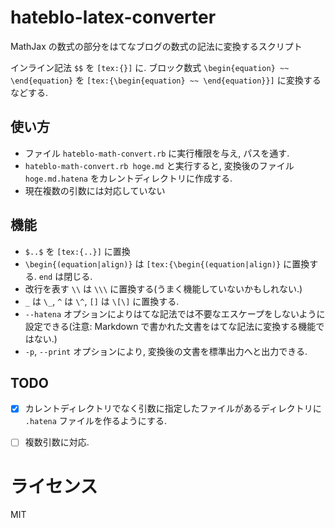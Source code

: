 # hateblo-latex-converter

MathJax の数式の部分をはてなブログの数式の記法に変換するスクリプト

インライン記法 `$$` を `[tex:{}]` に. ブロック数式 `\begin{equation} ~~ \end{equation}` を `[tex:{\begin{equation} ~~ \end{equation}}]` に変換するなどする.

## 使い方

* ファイル `hateblo-math-convert.rb` に実行権限を与え, パスを通す.
* `hateblo-math-convert.rb hoge.md` と実行すると, 変換後のファイル `hoge.md.hatena` をカレントディレクトリに作成する.
 * 現在複数の引数には対応していない

## 機能

* `$..$` を `[tex:{..}]` に置換
* `\begin{(equation|align)}` は `[tex:{\begin{(equation|align)}` に置換する. `end` は閉じる.
* 改行を表す `\\` は `\\\` に置換する(うまく機能していないかもしれない.)
* `_` は `\_`, `^` は `\^`, `[]` は `\[\]` に置換する.
* `--hatena` オプションによりはてな記法では不要なエスケープをしないように設定できる(注意: Markdown で書かれた文書をはてな記法に変換する機能ではない.)
* `-p`, `--print` オプションにより, 変換後の文書を標準出力へと出力できる.

## TODO

- [x] カレントディレクトリでなく引数に指定したファイルがあるディレクトリに `.hatena` ファイルを作るようにする.
- [ ] 複数引数に対応.


# ライセンス

MIT
